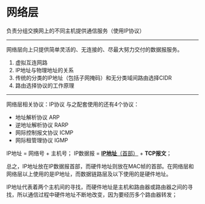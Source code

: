 # 网络层

负责分组交换网上的不同主机提供通信服务（使用IP协议）

---

网络层向上只提供简单灵活的、无连接的、尽最大努力交付的数据报服务。

1. 虚拟互连网路
2. IP地址与物理地址的关系
3. 传统的分类的IP地址（包括子网掩码）和无分类域间路由选择CIDR
4. 路由选择协议的工作原理

---
网络层相关协议：IP协议
与之配套使用的还有4个协议：
 - 地址解析协议 ARP
 - 逆地址解析协议 RARP
 - 网际控制报文协议 ICMP
 - 网际租管理协议 IGMP

 IP地址 = 网络号 + 主机号；
 IP数据报 = <u>**IP地址**（首部）</u> + **TCP报文**；

 <!-- 硬件地址放MAC帧首部 -->

总之，IP地址放在IP数据报首部，而硬件地址则放在MAC帧的首部。在网络层和网络层以上使用的是IP地址，而数据链路层及以下使用的是硬件地址。

IP地址代表着两个主机间的寻找，而硬件地址是主机和路由器或路由器之间的寻找，所以通信过程中硬件地址不断地改变，因为要经历多个路由器转发；